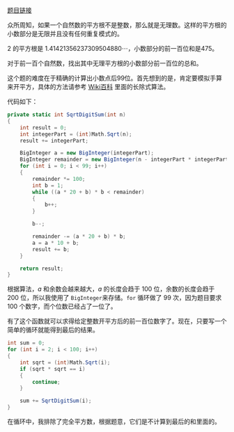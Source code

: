 [题目链接](https://projecteuler.net/problem=80 "Problem 80 - Project Euler")

众所周知，如果一个自然数的平方根不是整数，那么就是无理数。这样的平方根的小数部分是无限并且没有任何重复模式的。

2 的平方根是 $1.41421356237309504880\cdots$，小数部分的前一百位和是475。

对于前一百个自然数，找出其中无理平方根的小数部分前一百位的总和。

这个题的难度在于精确的计算出小数点后99位。首先想到的是，肯定要模拟手算来开平方，具体的方法请参考 [Wiki百科](http://zh.wikipedia.org/wiki/%E5%B9%B3%E6%96%B9%E6%A0%B9) 里面的长除式算法。

代码如下：
``` csharp
private static int SqrtDigitSum(int n)
{
    int result = 0;
    int integerPart = (int)Math.Sqrt(n);
    result += integerPart;

    BigInteger a = new BigInteger(integerPart);
    BigInteger remainder = new BigInteger(n - integerPart * integerPart);
    for (int i = 0; i < 99; i++)
    {
        remainder *= 100;
        int b = 1;
        while ((a * 20 + b) * b < remainder)
        {
            b++;
        }

        b--;

        remainder -= (a * 20 + b) * b;
        a = a * 10 + b;
        result += b;
    }

    return result;
}
```

根据算法，$a$ 和余数会越来越大，$a$ 的长度会趋于 100 位，余数的长度会趋于 200 位，所以我使用了 `BigInteger`来存储。`for` 循环做了 99 次，因为题目要求 100 个数字，而个位数已经占了一位了。

有了这个函数就可以求得给定整数开平方后的前一百位数字了。现在，只要写一个简单的循环就能得到最后的结果。
``` csharp
int sum = 0;
for (int i = 2; i < 100; i++)
{
    int sqrt = (int)Math.Sqrt(i);
    if (sqrt * sqrt == i)
    {
        continue;
    }

    sum += SqrtDigitSum(i);
}
```

在循环中，我排除了完全平方数，根据题意，它们是不计算到最后的和里面的。

